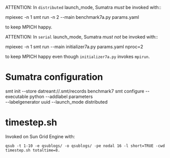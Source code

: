 ATTENTION: In `distributed` launch_mode, Sumatra *must* be invoked with::

  mpiexec -n 1 smt run -n 2 --main benchmark7a.py params.yaml

to keep MPICH happy.

ATTENTION: In `serial` launch_mode, Sumatra *must* *not* be invoked with::

  mpiexec -n 1 smt run --main initializer7a.py params.yaml nproc=2

to keep MPICH happy even though `initializer7a.py` invokes `mpirun`.


# Sumatra configuration

smt init --store datreant://.smt/records benchmark7
smt configure --executable python --addlabel parameters \
  --labelgenerator uuid --launch_mode distributed



# timestep.sh

Invoked on Sun Grid Engine with:

    qsub -t 1-10 -e qsublogs/ -o qsublogs/ -pe nodal 16 -l short=TRUE -cwd timestep.sh totaltime=8.
